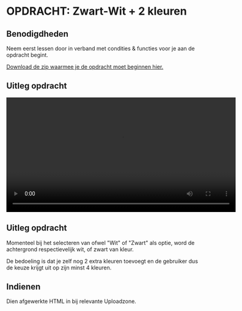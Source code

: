 # OPDRACHT: Zwart-Wit + 2 kleuren

## Benodigdheden

Neem eerst lessen door in verband met condities & functies voor je aan de opdracht begint.

[Download de zip waarmee je de opdracht moet beginnen hier.](https://github.com/Goldflow/website-productie-2/raw/main/opdracht-zwart-wit/zwart-wit.zip)

## Uitleg opdracht

<video width="600" controls>
<source src="opdracht-zwart-wit.mkv">
</video>

## Uitleg opdracht

Momenteel bij het selecteren van ofwel "Wit" of "Zwart" als optie, word de achtergrond respectievelijk wit, of zwart van kleur.

De bedoeling is dat je zelf nog 2 extra kleuren toevoegt en de gebruiker dus de keuze krijgt uit op zijn minst 4 kleuren.

## Indienen

Dien afgewerkte HTML in bij relevante Uploadzone.
